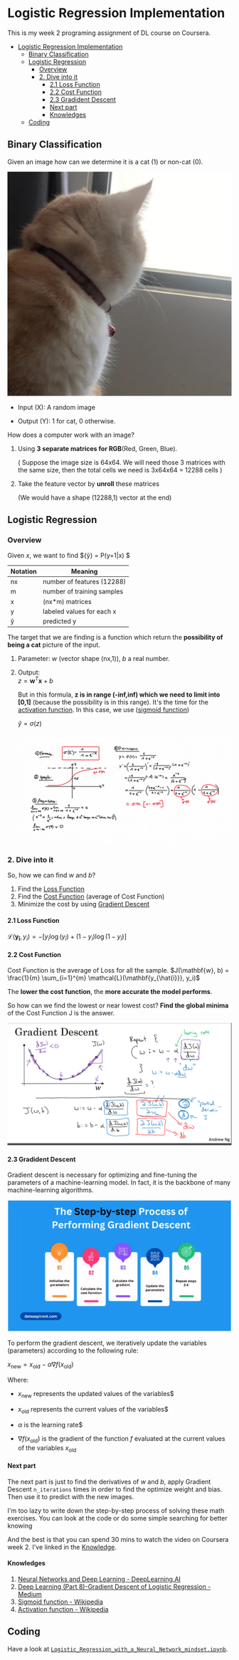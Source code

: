 # Logistic Regression Implementation
This is my week 2 programing assignment of DL course on Coursera.
- [Logistic Regression Implementation](#logistic-regression-implementation)
  - [Binary Classification](#binary-classification)
  - [Logistic Regression](#logistic-regression)
    - [Overview](#overview)
    - [2. Dive into it](#2-dive-into-it)
      - [2.1 Loss Function](#21-loss-function)
      - [2.2 Cost Function](#22-cost-function)
      - [2.3 Gradident Descent](#23-gradident-descent)
      - [Next part](#next-part)
      - [Knowledges](#knowledges)
  - [Coding](#coding)
## Binary Classification

Given an image how can we determine it is a cat (1) or non-cat (0).

![orange milk cat](./images/orange_cat.jpg)
- Input (X): A random image

- Output (Y): 1 for cat, 0 otherwise.

How does a computer work with an image?  
1. Using **3 separate matrices for RGB**(Red, Green, Blue).

    ( Suppose the image size is 64x64. We will need those 3 matrices with the same size, then the total cells we need is 3x64x64 = 12288 cells )
2. Take the feature vector by **unroll** these matrices

    (We would have a shape (12288,1) vector at the end)

## Logistic Regression

### Overview
Given $x$, we want to find ${ŷ} = P(y=1|x) $

|Notation| Meaning|
|--------|--------|
|nx| number of features (12288)|
|m| number of training samples|
|x| (nx*m) matrices|
|y| labeled values for each x|
|ŷ| predicted y|

The target that we are finding is a function which return the **possibility of being a cat** picture of the input.
1. Parameter: $w$ (vector shape (nx,1)), $b$ a real number.
2. Output:  
     ${z} = \mathbf{w}^T \mathbf{x} + b$
    
    But in this formula, **z is in range (-inf,inf) which we need to limit into [0,1]** (because the possibility is in this range). It's the time for the [activation function](https://en.wikipedia.org/wiki/Activation_function). In this case, we use ([sigmoid function](https://en.wikipedia.org/wiki/Sigmoid_function))

    ${ŷ} = \sigma(z)$

    ![sigmoid function image](./images/sigmoid.png)



### 2. Dive into it
So, how we can find $w$ and $b$?
1. Find the [Loss Function](#21-loss-function) 
2. Find the [Cost Function](#22-cost-function) (average of Cost Function) 
3. Minimize the cost by using [Gradient Descent](#23-gradident-descent)

#### 2.1 Loss Function
$\mathcal{L}(\mathbf{y_{\hat{i}}}, y_i) = - [y_i \log(y_{\hat{i}}) + (1 - y_i) \log(1 - y_{\hat{i}})]$

#### 2.2 Cost Function
Cost Function is the average of Loss for all the sample.
$J(\mathbf{w}, b) = \frac{1}{m} \sum_{i=1}^{m} \mathcal{L}(\mathbf{y_{\hat{i}}}, y_i)$

The **lower the cost function**, the **more accurate the model performs**.

So how can we find the lowest or near lowest cost? **Find the global minima** of the Cost Function J is the answer.

![gradient descent](./images/gradient_descent.png)

#### 2.3 Gradident Descent
Gradient descent is necessary for optimizing and fine-tuning the parameters of a machine-learning model. In fact, it is the backbone of many machine-learning algorithms.

![step of gradient descent](./images/step_of_GD.webp)

To perform the gradient descent, we iteratively update the variables (parameters) according to the following rule:

$x_{\text{new}} = x_{\text{old}} - \alpha \nabla f(x_{\text{old}})$

Where:

+ $x_{\text{new}}$ represents the updated values of the variables$

+ $x_{\text{old}}$ represents the current values of the variables$

+ $\alpha$ is the learning rate$

+ $\nabla f(x_{\text{old}})$ is the gradient of the function $f$ evaluated at the current values of the variables $x_{\text{old}}$

#### Next part
The next part is just to find the derivatives of $w$ and $b$, apply Gradient Descent `n_iterations` times in order to find the optimize weight and bias. Then use it to predict with the new images.

I'm too lazy to write down the step-by-step process of solving these math exercises. You can look at the code or do some simple searching for better knowing

And the best is that you can spend 30 mins to watch the video on Coursera week 2. I've linked in the [Knowledge](#knowledges).

#### Knowledges
1. [Neural Networks and Deep Learning - DeepLearning.AI](https://www.coursera.org/learn/neural-networks-deep-learning/home/week/2)
2. [Deep Learning (Part 8)-Gradient Descent of Logistic Regression - Medium](https://medium.com/@Coursesteach/deep-learning-part-8-05718b250906)
3. [Sigmoid function - Wikipedia](https://en.wikipedia.org/wiki/Sigmoid_function)
4. [Activation function - Wikipedia](https://en.wikipedia.org/wiki/Activation_function)

## Coding
Have a look at [`Logistic_Regression_with_a_Neural_Network_mindset.ipynb`](./Logistic_Regression_with_a_Neural_Network_mindset.ipynb).
